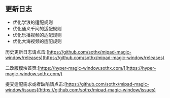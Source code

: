 ## 更新日志

- 优化学浪的适配规则
- 优化通义千问的适配规则
- 优化乐播视频的适配规则
- 优化大海视频的适配规则





历史更新日志请点击:[https://github.com/sothx/mipad-magic-window/releases](https://github.com/sothx/mipad-magic-window/releases)


二改版模块首页:[https://hyper-magic-window.sothx.com/](https://hyper-magic-window.sothx.com/)


提交适配需求或者缺陷请点击:[https://github.com/sothx/mipad-magic-window/issues](https://github.com/sothx/mipad-magic-window/issues)
